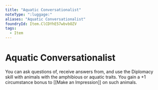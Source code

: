 ```yaml
---
title: "Aquatic Conversationalist"
noteType: ":luggage:"
aliases: "Aquatic Conversationalist"
foundryId: Item.ClCDYhE57wbvbOZV
tags:
  - Item
---
```


# Aquatic Conversationalist

You can ask questions of, receive answers from, and use the Diplomacy skill with animals with the amphibious or aquatic traits. You gain a +1 circumstance bonus to [[Make an Impression]] on such animals.
